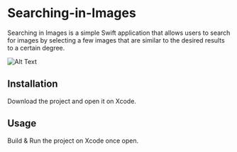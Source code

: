 # Searching-in-Images

Searching in Images is a simple Swift application that allows users to search for images by selecting a few images that are similar to the desired results to a certain degree.

![Alt Text](https://media.giphy.com/media/L0e5gJHwaw9kHzwHNw/giphy.gif)



## Installation

Download the project and open it on Xcode.

## Usage

Build & Run the project on Xcode once open.
